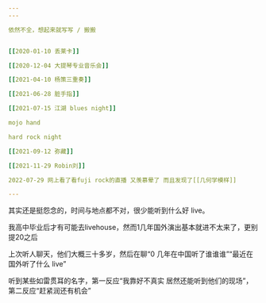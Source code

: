 ```yaml
---
---

依然不全，想起来就写写 / 搬搬


[[2020-01-10 丢莱卡]]

[[2020-12-04 大提琴专业音乐会]]

[[2021-04-10 杨策三重奏]]

[[2021-06-28 脏手指]]

[[2021-07-15 江湖 blues night]]

mojo hand

hard rock night

[[2021-09-12 弥藏]]

[[2021-11-29 Robin刘]]

2022-07-29 网上看了看fuji rock的直播 又羡慕晕了 而且发现了[[几何学模样]]

---
```


其实还是挺怨念的，时间与地点都不对，很少能听到什么好 live。

我高中毕业后才有可能去livehouse，然而1几年国外演出基本就进不太来了，更别提20之后

上次听人聊天，他们大概三十多岁，然后在聊“0 几年在中国听了谁谁谁”“最近在国外听了什么 live”

听到某些如雷贯耳的名字，第一反应“我靠好不真实 居然还能听到他们的现场”，第二反应“赶紧润还有机会”